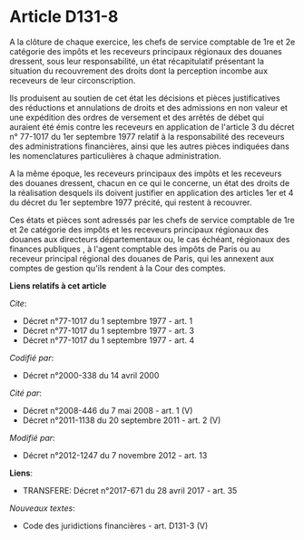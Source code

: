 # Article D131-8

A la clôture de chaque exercice, les chefs de service comptable de 1re et 2e catégorie des impôts et les receveurs principaux
régionaux des douanes dressent, sous leur responsabilité, un état récapitulatif présentant la situation du recouvrement des
droits dont la perception incombe aux receveurs de leur circonscription. 

Ils produisent au soutien de cet état les décisions et pièces justificatives des réductions et annulations de droits et des
admissions en non valeur et une expédition des ordres de versement et des arrêtés de débet qui auraient été émis contre les
receveurs en application de l'article 3 du décret n° 77-1017 du 1er septembre 1977 relatif à la responsabilité des receveurs
des administrations financières, ainsi que les autres pièces indiquées dans les nomenclatures particulières à chaque
administration. 

A la même époque, les receveurs principaux des impôts et les receveurs des douanes dressent, chacun en ce qui le concerne, un
état des droits de la réalisation desquels ils doivent justifier en application des articles 1er et 4 du décret du 1er
septembre 1977 précité, qui restent à recouvrer. 

Ces états et pièces sont adressés par les chefs de service comptable de 1re et 2e catégorie des impôts et les receveurs
principaux régionaux des douanes aux   directeurs départementaux ou, le cas échéant, régionaux des finances publiques , à
l'agent comptable des impôts de Paris ou au receveur principal régional des douanes de Paris, qui les annexent aux comptes de
gestion qu'ils rendent à la Cour des comptes.

**Liens relatifs à cet article**

_Cite_:

  - Décret n°77-1017 du 1 septembre 1977 - art. 1
  - Décret n°77-1017 du 1 septembre 1977 - art. 3
  - Décret n°77-1017 du 1 septembre 1977 - art. 4

_Codifié par_:

  - Décret n°2000-338 du 14 avril 2000

_Cité par_:

  - Décret n°2008-446 du 7 mai 2008 - art. 1 (V)
  - Décret n°2011-1138 du 20 septembre 2011 - art. 2 (V)

_Modifié par_:

  - Décret n°2012-1247 du 7 novembre 2012 - art. 13

**Liens**:

  - TRANSFERE: Décret n°2017-671 du 28 avril 2017 - art. 35

_Nouveaux textes_:

  - Code des juridictions financières - art. D131-3 (V)
